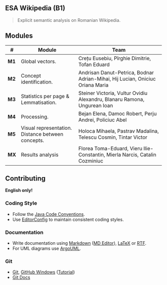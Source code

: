 ## ESA Wikipedia (B1)

> Explicit semantic analysis on Romanian Wikipedia.

## Modules

|\#     | Module  | Team |
|-------|---------| ------|
|__M1__ | Global vectors. | Crețu Eusebiu, Pîrghie Dimitrie, Tofan Eduard |
|__M2__ | Concept identification. | Andrisan Danut-Petrica, Bodnar Adrian-Mihai, Hij Lucian, Oniciuc Oriana Maria|
|__M3__ | Statistics per page & Lemmatisation. | Steiner Victoria, Vultur Ovidiu Alexandru, Blanaru Ramona, Ungurean Ioan |
|__M4__ | Processing. | Bejan Elena, Damoc Robert, Perju Andrei, Policiuc Abel |
|__M5__ | Visual representation. <br> Distance between concepts. | Holoca Mihaela, Pastrav Madalina, Telescu Cosmin, Tintar Victor |
| __MX__| Results analysis | Florea Toma-Eduard, Vieru Ilie-Constantin, Mierla Narcis, Catalin Cozminiuc|


## Contributing
__English only!__

### Coding Style
- Follow the [Java Code Conventions](http://www.oracle.com/technetwork/java/codeconventions-135099.html).
- Use [EditorConfig](http://editorconfig.org/) to maintain consistent coding styles. 

### Documentation
- Write documentation using [Markdown](http://daringfireball.net/projects/markdown/) ([MD Editor](https://stackedit.io/editor)), [LaTeX](http://www.latex-project.org/) or [RTF](http://www.biblioscape.com/rtf15_spec.htm).
- For UML diagrams use [ArgoUML](http://sourceforge.net/projects/argouml/).

### Git
- [Git](http://git-scm.com/downloads), [GitHub Windows](https://windows.github.com/) ([Tutorial](https://www.youtube.com/watch?v=LufnCoPShZE))
- [Git Docs](http://git-scm.com/)
